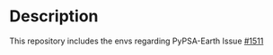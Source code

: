 # Description

This repository includes the envs regarding PyPSA-Earth Issue [#1511](https://github.com/pypsa-meets-earth/pypsa-earth/issues/1511)
